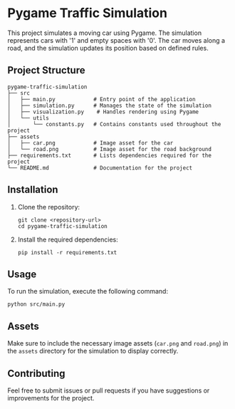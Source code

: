 # Pygame Traffic Simulation

This project simulates a moving car using Pygame. The simulation represents cars with '1' and empty spaces with '0'. The car moves along a road, and the simulation updates its position based on defined rules.

## Project Structure

```
pygame-traffic-simulation
├── src
│   ├── main.py            # Entry point of the application
│   ├── simulation.py      # Manages the state of the simulation
│   ├── visualization.py    # Handles rendering using Pygame
│   └── utils
│       └── constants.py   # Contains constants used throughout the project
├── assets
│   ├── car.png            # Image asset for the car
│   └── road.png           # Image asset for the road background
├── requirements.txt       # Lists dependencies required for the project
└── README.md              # Documentation for the project
```

## Installation

1. Clone the repository:
   ```
   git clone <repository-url>
   cd pygame-traffic-simulation
   ```

2. Install the required dependencies:
   ```
   pip install -r requirements.txt
   ```

## Usage

To run the simulation, execute the following command:
```
python src/main.py
```

## Assets

Make sure to include the necessary image assets (`car.png` and `road.png`) in the `assets` directory for the simulation to display correctly.

## Contributing

Feel free to submit issues or pull requests if you have suggestions or improvements for the project.